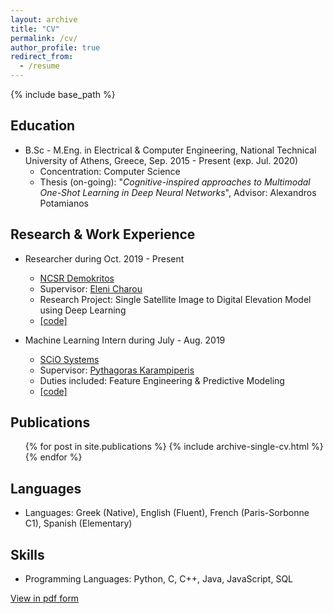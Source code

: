```yaml
---
layout: archive
title: "CV"
permalink: /cv/
author_profile: true
redirect_from:
  - /resume
---
```


{% include base_path %}

Education
------
* B.Sc - M.Eng. in Electrical & Computer Engineering, National Technical University of Athens, Greece, Sep. 2015 - Present (exp. Jul. 2020)
  * Concentration: Computer Science
  * Thesis (on-going): "<i>Cognitive-inspired approaches to Multimodal One-Shot Learning in Deep Neural Networks</i>", Advisor: Alexandros Potamianos

Research & Work Experience
------
* Researcher during Oct. 2019 - Present
  * [NCSR Demokritos](https://www.iit.demokritos.gr/)
  * Supervisor: [Eleni Charou](http://demokritos.academia.edu/elenicharou)
  * Research Project: Single Satellite Image to Digital Elevation Model using Deep Learning
  * [[code]](https://github.com/Panagiotou/ImageToDEM)
  
* Machine Learning Intern during July - Aug. 2019
  * [SCiO Systems](https://scio.systems)
  * Supervisor: [Pythagoras Karampiperis](https://scio.systems/pythagoras/)
  * Duties included: Feature Engineering & Predictive Modeling
  * [[code]](https://github.com/SCiO-systems/india-rice-production-igc)

Publications
------
  <ul>{% for post in site.publications %}
    {% include archive-single-cv.html %}
  {% endfor %}</ul>

Languages
------
* Languages: Greek (Native), English (Fluent), French (Paris-Sorbonne C1), Spanish (Elementary)

Skills
------
* Programming Languages: Python, C, C++, Java, JavaScript, SQL

[View in pdf form](https://gchochla.github.io/files/resume.pdf)

